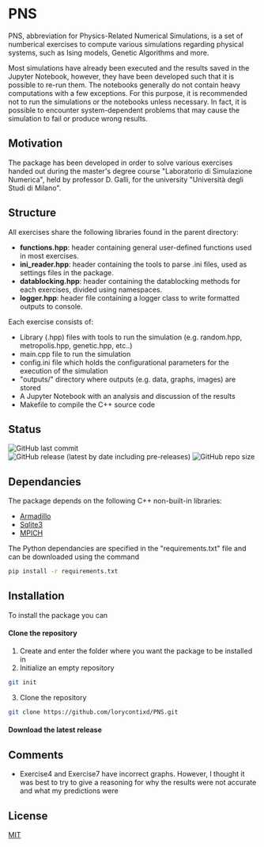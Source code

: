 # PNS
PNS, abbreviation for Physics-Related Numerical Simulations, is a set of numberical exercises to compute various simulations regarding physical systems, such as Ising models, Genetic Algorithms and more.

Most simulations have already been executed and the results saved in the Jupyter Notebook, however, they have been developed such that it is possible to re-run them. The notebooks generally do not contain heavy computations with a few exceptions. For this purpose, it is recommended not to run the simulations or the notebooks unless necessary. In fact, it is possible to encounter system-dependent problems that may cause the simulation to fail or produce wrong results.

## Motivation
The package has been developed in order to solve various exercises handed out during the master's degree course "Laboratorio di Simulazione Numerica", held by professor D. Galli, for the university "Università degli Studi di Milano".

## Structure
All exercises share the following libraries found in the parent directory:
- **functions.hpp**: header containing general user-defined functions used in most exercises.
- **ini_reader.hpp**: header containing the tools to parse .ini files, used as settings files in the package.
- **datablocking.hpp**: header containing the datablocking methods for each exercises, divided using namespaces.
- **logger.hpp**: header file containing a logger class to write formatted outputs to console.

Each exercise consists of:
- Library (.hpp) files with tools to run the simulation (e.g. random.hpp, metropolis.hpp, genetic.hpp, etc..)
- main.cpp file to run the simulation
- config.ini file which holds the configurational parameters for the execution of the simulation
- "outputs/" directory where outputs (e.g. data, graphs, images) are stored
- A Jupyter Notebook with an analysis and discussion of the results
- Makefile to compile the C++ source code

## Status
![GitHub last commit](https://img.shields.io/github/last-commit/lorycontixd/PNS?style=plastic)
![GitHub release (latest by date including pre-releases)](https://img.shields.io/github/v/release/lorycontixd/PNS?include_prereleases&style=plastic)
![GitHub repo size](https://img.shields.io/github/repo-size/lorycontixd/PNS?style=plastic)

## Dependancies
The package depends on the following C++ non-built-in libraries:
- [Armadillo](http://arma.sourceforge.net/download.html)
- [Sqlite3](https://www.sqlite.org/index.html)
- [MPICH](https://www.mpich.org/)

The Python dependancies are specified in the "requirements.txt" file and can be downloaded using the command
```bash
pip install -r requirements.txt
```

## Installation

To install the package you can
#### Clone the repository
1. Create and enter the folder where you want the package to be installed in
2. Initialize an empty repository
```bash
git init
```
3. Clone the repository
```bash
git clone https://github.com/lorycontixd/PNS.git
```
#### Download the latest release


## Comments
- Exercise4 and Exercise7 have incorrect graphs. However, I thought it was best to try to give a reasoning for why the results were not accurate and what my predictions were

## License
[MIT](https://choosealicense.com/licenses/mit/)